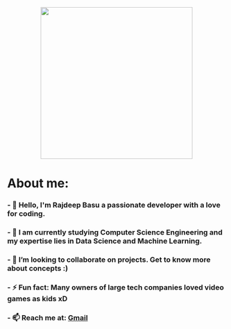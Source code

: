 <div id="header" align="center">
  <img src="https://media.giphy.com/media/R03zWv5p1oNSQd91EP/giphy.gif" width="350" height"300">
</div>
<div id="head">
  <h1><b>About me: </b></h1>
</div>
<div id="bio">
  <h3>- 👋 Hello, I'm Rajdeep Basu a passionate developer with a love for coding. </h3>
   <h3>   - 🚀 I am currently studying Computer Science Engineering and my expertise lies in Data Science and Machine Learning.</h3>
     <h3> - 👯 I’m looking to collaborate on projects. Get to know more about concepts :)</h3>
     <h3> - ⚡ Fun fact: Many owners of large tech companies loved video games as kids xD</h3>
  <h3> - 📫 Reach me at: <a href="mailto:basu.rajdeep2002@gmail.com">Gmail</a>
    </div>
